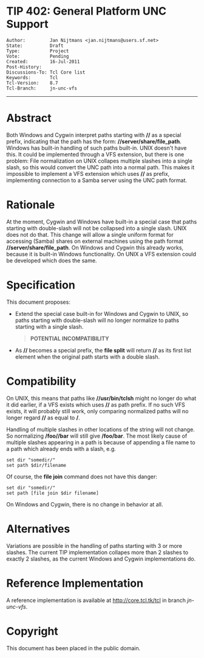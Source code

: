 # TIP 402: General Platform UNC Support
	Author:         Jan Nijtmans <jan.nijtmans@users.sf.net>
	State:          Draft
	Type:           Project
	Vote:           Pending
	Created:        16-Jul-2011
	Post-History:   
	Discussions-To: Tcl Core list
	Keywords:       Tcl
	Tcl-Version:    8.7
	Tcl-Branch:     jn-unc-vfs
-----

# Abstract

Both Windows and Cygwin interpret paths starting with **//** as a special
prefix, indicating that the path has the form: **//server/share/file\_path**.
Windows has built-in handling of such paths built-in. UNIX doesn't have this.
It could be implemented through a VFS extension, but there is one problem:
File normalization on UNIX collapes multiple slashes into a single slash, so
this would convert the UNC path into a normal path. This makes it impossible
to implement a VFS extension which uses **//** as prefix, implementing
connection to a Samba server using the UNC path format.

# Rationale

At the moment, Cygwin and Windows have built-in a special case that paths
starting with double-slash will not be collapsed into a single slash. UNIX
does not do that. This change will allow a single uniform format for accessing
\(Samba\) shares on external machines using the path format
**//server/share/file\_path**. On Windows and Cygwin this already works,
because it is built-in Windows functionality.  On UNIX a VFS extension could
be developed which does the same.

# Specification

This document proposes:

 * Extend the special case built-in for Windows and Cygwin to UNIX, so paths
   starting with double-slash will no longer normalize to paths starting with
   a single slash.

	 > **POTENTIAL INCOMPATIBILITY**

 * As **//** becomes a special prefix, the **file split** will return
   **//** as its first list element when the original path starts with a
   double slash.

# Compatibility

On UNIX, this means that paths like **//usr/bin/tclsh** might no longer do
what it did earlier, if a VFS exists which uses **//** as path prefix. If no
such VFS exists, it will probably still work, only comparing normalized paths
will no longer regard **//<foo>** as equal to **/<foo>**.

Handling of multiple slashes in other locations of the string will not
change. So normalizing **/foo//bar** will still give **/foo/bar**.  The
most likely cause of multiple slashes appearing in a path is because of
appending a file name to a path which already ends with a slash, e.g.

	set dir "somedir/"
	set path $dir/filename

Of course, the **file join** command does not have this danger:

	set dir "somedir/"
	set path [file join $dir filename]

On Windows and Cygwin, there is no change in behavior at all.

# Alternatives

Variations are possible in the handling of paths starting with 3 or more
slashes. The current TIP implementation collapes more than 2 slashes to
exactly 2 slashes, as the current Windows and Cygwin implementations do.

# Reference Implementation

A reference implementation is available at <http://core.tcl.tk/tcl> in branch
_jn-unc-vfs_.

# Copyright

This document has been placed in the public domain.

